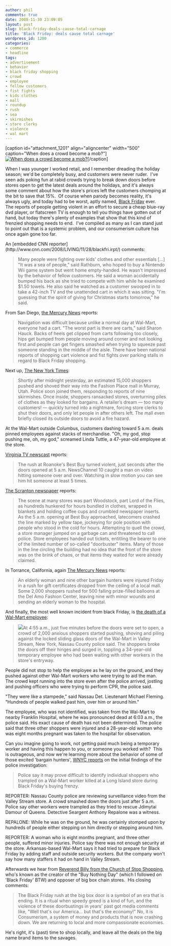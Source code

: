 ```yaml
---
author: phil
comments: true
date: 2008-11-30 23:09:05
layout: post
slug: black-friday-deals-cause-total-carnage
title: 'Black Friday: deals cause total carnage'
wordpress_id: 1200
categories:
- commerce
- headline
tags:
- advertisement
- behavior
- black friday shopping
- crowd
- employee
- fellow customers
- fist fights
- kids clothes
- mall
- roundup
- rush
- sea
- skirmishes
- store clerks
- violence
- wal mart
---
```


[caption id="attachment_1201" align="aligncenter" width="500" caption="When does a crowd become a mob?"][![When does a crowd become a mob?](http://www.fak3r.com/wp-content/uploads/2008/11/utahshoppingcenter.jpg)](http://www.fak3r.com/wp-content/uploads/2008/11/utahshoppingcenter.jpg)[/caption]

When I was younger I worked retail, and I remember dreading the holiday season; we'd be completely busy, and customers were never ruder.  I've seen ads poking fun at rabid crowds trying to break down doors before stores open to get the latest deals around the holidays, and it's always some comment about how the store's prices left the customers chomping at the bit to save that 15%.  Of course when parody becomes reality, it's always ugly, and today had to be worst, aptly named, [Black Friday](http://en.wikipedia.org/wiki/Black_Friday_(shopping)) ever.  The reports of people getting violent in an effort to secure a cheap blue-ray dvd player, or flatscreen TV is enough to tell you things have gotten out of hand, but today there's plenty of examples that show that this kind of frenzied shopping needs to end.  I've compiled as many as I can stand just to point out that is a systemic problem, and our consumerism culture has once again gone too far.

<!-- more -->An [embedded CNN reporter](http://www.cnn.com/2008/LIVING/11/28/blackfri.irpt/) comments:


> Many people were fighting over kids' clothes and other essentials [...] "It was a sea of people," said Rathburn, who hoped to buy a Nintendo Wii game system but went home empty-handed. He wasn't impressed by the behavior of fellow customers. He said a woman accidentally bumped his back as she tried to compete with him while he examined $1.50 towels. He also said he watched as a customer swooped in to take a 42-inch TV and the unattended cart in which it was sitting. "I'm guessing that the spirit of giving for Christmas starts tomorrow," he said.


From San Diego, [the Mercury News](http://www.themercury.com/news/article.aspx?articleId=24e7655a21114c83b6ecaae5ff18feb5) reports:


> Navigation was difficult because unlike a normal day at Wal-Mart, everyone had a cart. "The worst part is there are carts," said Sharon Hauck. Backs of heels get clipped from carts following too closely, hips get bumped from people moving around corner and not looking first and people can get fingers smashed when trying to squeeze past someone standing in the middle of the aisle. There have been national reports of shopping cart violence and fist fights over parking stalls in regard to Black Friday shopping.


Next up, [The New York Times](http://www.nytimes.com/2006/11/25/business/25shop.html?ex=1322110800&en=3b12a854964d3445&ei=5090&partner=rssuserland&emc=rss):


> Shortly after midnight yesterday, an estimated 15,000 shoppers pushed and shoved their way into the Fashion Place mall in Murray, Utah. Police soon joined them, responding to reports of nine skirmishes. Once inside, shoppers ransacked stores, overturning piles of clothes as they looked for bargains. A retailer’s dream — too many customers! — quickly turned into a nightmare, forcing store clerks to shut their doors, and only let people in after others left. The mall even briefly closed its outside doors to avoid a fire hazard.

At the Wal-Mart outside Columbus, customers dashing toward 5 a.m. deals pinned employees against stacks of merchandise. "Oh, my god, stop pushing me, oh, my god," screamed Linda Tuttle, a 47-year-old employee at the store.


[Virginia TV newscast](http://www.wsls.com/servlet/Satellite?pagename=WSLS%2FMGArticle%2FSLS_BasicArticle&c=MGArticle&cid=1149191862401&path=!news!localnews) reports:


> The rush at Roanoke's Best Buy turned violent, just seconds after the doors opened at 5 a.m. NewsChannel 10 caught a man on video hitting someone over and over. Watching in slow motion you can see him hit someone at least 5 times.


[The Scranton newspaper](http://www.thetimes-tribune.com/site/news.cfm?newsid=17511771&BRD=2185&PAG=461&dept_id=415898&rfi=6) reports:


> The scene at many stores was part Woodstock, part Lord of the Flies, as hundreds hunkered for hours bundled in clothes, wrapped in blankets and holding coffee cups and crumbled newspaper inserts. As the 5 a.m. opening at Best Buy approached, latecomers crashed the line marked by yellow tape, jockeying for pole position with people who stood in the cold for hours. Attempting to quell the crowd, a store manager jumped on a garbage can and threatened to call police. Store employees handed out tickets, entitling the bearer to one of the limited number of so-called "doorbuster" items. Many of those in the line circling the building had no idea that the front of the store was on the brink of chaos, or that items they waited for were already claimed.


In Torrance, California, again [The Mercury News](http://www.mercurynews.com/mld/mercurynews/news/local/states/california/northern_california/16095281.htm) reports:


> An elderly woman and nine other bargain hunters were injured Friday in a rush for gift certificates dropped from the ceiling of a local mall. Some 2,000 shoppers rushed for 500 falling prize-filled balloons at the Del Amo Fashion Center, leaving nine with minor wounds and sending an elderly woman to the hospital.


And finally, the most well known incident from black Friday, is [the death of a Wal-Mart employee](http://www.iht.com/articles/2008/11/28/business/29walmart.php):


> [![](http://www.fak3r.com/wp-content/uploads/2008/11/artwalmartny.jpg)](http://www.fak3r.com/wp-content/uploads/2008/11/artwalmartny.jpg)At 4:55 a.m., just five minutes before the doors were set to open, a crowd of 2,000 anxious shoppers started pushing, shoving and piling against the locked sliding glass doors of the Wal-Mart in Valley Stream, New York, Nassau County police said. The shoppers broke the doors off their hinges and surged in, toppling a 34-year-old temporary employee who had been waiting with other workers in the store's entryway.

People did not stop to help the employee as he lay on the ground, and they pushed against other Wal-Mart workers who were trying to aid the man. The crowd kept running into the store even after the police arrived, jostling and pushing officers who were trying to perform CPR, the police said.

"They were like a stampede," said Nassau Det. Lieutenant Michael Fleming. "Hundreds of people walked past him, over him or around him."

The employee, who was not identified, was taken from the Wal-Mart to nearby Franklin Hospital, where he was pronounced dead at 6:03 a.m., the police said. His exact cause of death has not been determined. The police said that three other shoppers were injured and a 28-year-old woman who was eight months pregnant was taken to the hospital for observation.


Can you imagine going to work, not getting paid much being a temporary worker and having this happen to you, or someone you worked with?  This is outrageous, and now we're learning more about the behavior of some of those excited 'bargain hunters', [WNYC reports](http://www.wnyc.org/news/articles/116974) on the initial findings of the police investigation:


> Police say it may prove difficult to identify individual shoppers who trampled on a Wal-Mart worker killed at a Long Island store during Black Friday's buying frenzy.

REPORTER: Nassau County police are reviewing surveillance video from the Valley Stream store. A crowd smashed down the doors just after 5 a.m. Police say other workers were trampled as they tried to rescue Jdimytai Damour of Queens. Detective Seargent Anthony Repalone was a witness.

REPALONE: While he was on the ground, he was certainly stomped upon by hundreds of people either stepping on him directly or stepping around him.

REPORTER: A woman who is eight months pregnant, and three other people, suffered minor injuries. Police say there was not enough security at the store. Arkansas-based Wal-Mart says it had tried to prepare for Black Friday by adding staff and outside security workers. But the company won't say how many staffers it had on hand in Valley Stream.


Afterwards we hear from [Reverend Billy from the Church of Stop Shopping](http://newsblaze.com/story/20081128143407zzzz.nb/topstory.html), who's known as the creator of the "Buy Nothing Day" (which I followed on 'Black Friday' BTW) and opposer of big box chain stores.  His closing comments:


> The Black Friday rush at the big box door is a symbol of an era that is ending. It is a ritual when speedy greed is a kind of fun, and the violence of these doorbustings in years' past got media comments like, "Well that's our America... but that's the economy!" No, it is Consumerism, a system of money and products that is now crashing down. We are returning to local and more compassionate economies.


He's right, it's (past) time to shop locally, and leave all the deals on the big name brand items to the savages.
